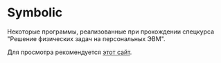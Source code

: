 # Symbolic
Некоторые программы, реализованные при прохождении спецкурса "Решение физических задач на персональных ЭВМ".

Для просмотра рекомендуется [этот сайт](https://nbviewer.jupyter.org/github/Sergane/Symbolic/tree/master/).
